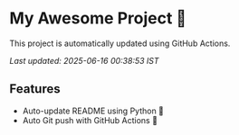 # My Awesome Project 🚀

This project is automatically updated using GitHub Actions.

_Last updated: 2025-06-16 00:38:53 IST_

## Features
- Auto-update README using Python 🐍
- Auto Git push with GitHub Actions 🤖
